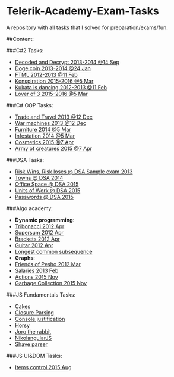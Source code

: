 # Telerik-Academy-Exam-Tasks
A repository with all tasks that I solved for preparation/exams/fun.

##Content:

###C#2 Tasks:

 + [Decoded and Decrypt 2013-2014 @14 Sep](https://github.com/KonstantinSimeonov/Telerik-Academy-Exam-Tasks/tree/master/CSharp%202%20Tasks/Decode%20and%20Decypt%202013-2014%20%4014%20Sep%20Morning)
 + [Doge coin 2013-2014 @24 Jan](https://github.com/KonstantinSimeonov/Telerik-Academy-Exam-Tasks/tree/master/CSharp%202%20Tasks/Doge%20Coin%202013-2014%20%4024%20Jan%20Evening)
 + [FTML 2012-2013 @11 Feb](https://github.com/KonstantinSimeonov/Telerik-Academy-Exam-Tasks/tree/master/CSharp%202%20Tasks/FTML%202012-2013%20%4011%20Feb)
 + [Konspiration 2015-2016 @5 Mar](https://github.com/KonstantinSimeonov/Telerik-Academy-Exam-Tasks/tree/master/CSharp%202%20Tasks/Konspiration%202015-2016%20%405%20Mar%20Evening)
 + [Kukata is dancing 2012-2013 @11 Feb](https://github.com/KonstantinSimeonov/Telerik-Academy-Exam-Tasks/tree/master/CSharp%202%20Tasks/Kukata%20is%20dancing%202012-2013%20%4011%20Feb)
 + [Lover of 3 2015-2016 @5 Mar](https://github.com/KonstantinSimeonov/Telerik-Academy-Exam-Tasks/tree/master/CSharp%202%20Tasks/Lover%20of%203%202015-2016%20%405%20Mar%20Evening)
 
###C# OOP Tasks:

 + [Trade and Travel 2013 @12 Dec](https://github.com/KonstantinSimeonov/Telerik-Academy-Exam-Tasks/tree/master/CSharp%20OOP%20Tasks/%4012%20December%202013/Trade%20and%20Travel)
 + [War machines 2013 @12 Dec](https://github.com/KonstantinSimeonov/Telerik-Academy-Exam-Tasks/tree/master/CSharp%20OOP%20Tasks/%4012%20December%202013/War%20Machines)
 + [Furniture 2014 @5 Mar](https://github.com/KonstantinSimeonov/Telerik-Academy-Exam-Tasks/tree/master/CSharp%20OOP%20Tasks/%405%20March%202014%20Evening/Furniture)
 + [Infestation 2014 @5 Mar](https://github.com/KonstantinSimeonov/Telerik-Academy-Exam-Tasks/tree/master/CSharp%20OOP%20Tasks/%405%20March%202014%20Evening/Infestation)
 + [Cosmetics 2015 @7 Apr](https://github.com/KonstantinSimeonov/Telerik-Academy-Exam-Tasks/tree/master/CSharp%20OOP%20Tasks/%407th%20April%202015-2016%20Evening/1.%20Cosmetics)
 + [Army of creatures 2015 @7 Apr](https://github.com/KonstantinSimeonov/Telerik-Academy-Exam-Tasks/tree/master/CSharp%20OOP%20Tasks/%407th%20April%202015-2016%20Evening/2.%20ArmyOfCreatures)

###DSA Tasks:
 + [Risk Wins, Risk loses @ DSA Sample exam 2013](https://github.com/KonstantinSimeonov/Telerik-Academy-Exam-Tasks/tree/master/DSA/2013/Risk%20wins%2C%20risk%20loses)
 + [Towns @ DSA 2014](https://github.com/KonstantinSimeonov/Telerik-Academy-Exam-Tasks/tree/master/DSA/2014/Towns)
 + [Office Space @ DSA 2015](https://github.com/KonstantinSimeonov/Telerik-Academy-Exam-Tasks/tree/master/DSA/2015/Office)
 + [Units of Work @ DSA 2015](https://github.com/KonstantinSimeonov/Telerik-Academy-Exam-Tasks/tree/master/DSA/2015/Unit%20of%20Work)
 + [Passwords @ DSA 2015](https://github.com/KonstantinSimeonov/Telerik-Academy-Exam-Tasks/tree/master/DSA/2015/Passwords)
 
###Algo academy:
 + **Dynamic programming**:
  + [Tribonacci 2012 Apr](https://github.com/KonstantinSimeonov/Telerik-Academy-Exam-Tasks/tree/master/Algo%20Academy/Dynamic%20Programming/April%202012/01.%20Tribonacci)
  + [Supersum 2012 Apr](https://github.com/KonstantinSimeonov/Telerik-Academy-Exam-Tasks/tree/master/Algo%20Academy/Dynamic%20Programming/April%202012/02.%20SuperSum)
  + [Brackets 2012 Apr](https://github.com/KonstantinSimeonov/Telerik-Academy-Exam-Tasks/tree/master/Algo%20Academy/Dynamic%20Programming/April%202012/03.%20Brackets)
  + [Guitar 2012 Apr](https://github.com/KonstantinSimeonov/Telerik-Academy-Exam-Tasks/tree/master/Algo%20Academy/Dynamic%20Programming/April%202012/04.%20Guitar)
  + [Longest common subsequence](https://github.com/KonstantinSimeonov/Telerik-Academy-Exam-Tasks/tree/master/Algo%20Academy/Dynamic%20Programming/Longest%20Common%20Subsequence)
 + **Graphs**:
  + [Friends of Pesho 2012 Mar](https://github.com/KonstantinSimeonov/Telerik-Academy-Exam-Tasks/tree/master/Algo%20Academy/Graphs/March%202012/FriendsOfPesho)
  + [Salaries 2013 Feb](https://github.com/KonstantinSimeonov/Telerik-Academy-Exam-Tasks/tree/master/Algo%20Academy/Graphs/February%202013/Salaries)
  + [Actions 2015 Nov](https://github.com/KonstantinSimeonov/Telerik-Academy-Exam-Tasks/tree/master/Algo%20Academy/Graphs/November%202015/Actions)
  + [Garbage Collection 2015 Nov](https://github.com/KonstantinSimeonov/Telerik-Academy-Exam-Tasks/tree/master/Algo%20Academy/Graphs/November%202015/Garbage%20Collection)
 
###JS Fundamentals Tasks:
 
 + [Cakes](https://github.com/KonstantinSimeonov/Telerik-Academy-Exam-Tasks/tree/master/JS%20Fundamentals/Cakes)
 + [Closure Parsing](https://github.com/KonstantinSimeonov/Telerik-Academy-Exam-Tasks/tree/master/JS%20Fundamentals/Closure%20Parsing)
 + [Console justification](https://github.com/KonstantinSimeonov/Telerik-Academy-Exam-Tasks/tree/master/JS%20Fundamentals/Console%20Justification)
 + [Horsy](https://github.com/KonstantinSimeonov/Telerik-Academy-Exam-Tasks/tree/master/JS%20Fundamentals/Horsy)
 + [Joro the rabbit](https://github.com/KonstantinSimeonov/Telerik-Academy-Exam-Tasks/tree/master/JS%20Fundamentals/Joro%20the%20Rabbit)
 + [NikolangularJS](https://github.com/KonstantinSimeonov/Telerik-Academy-Exam-Tasks/tree/master/JS%20Fundamentals/Nikolangular%20JS)
 + [Shave parser](https://github.com/KonstantinSimeonov/Telerik-Academy-Exam-Tasks/tree/master/JS%20Fundamentals/Shave%20Parser)
 
###JS UI&DOM Tasks:
 
 + [Items control 2015 Aug](https://github.com/KonstantinSimeonov/Telerik-Academy-Exam-Tasks/tree/master/JS%20UI%26DOM/%40August%202015%20Noon/01.%20Items%20Controls)
